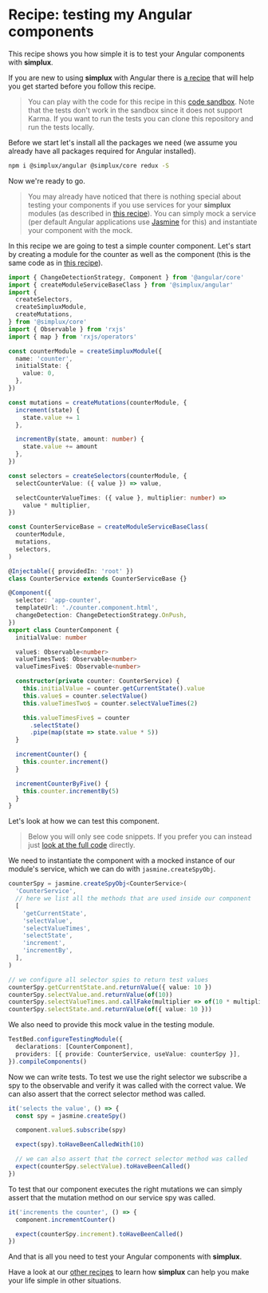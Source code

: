 # Recipe: testing my Angular components

This recipe shows you how simple it is to test your Angular components with **simplux**.

If you are new to using **simplux** with Angular there is [a recipe](../using-in-angular-application#readme) that will help you get started before you follow this recipe.

> You can play with the code for this recipe in this [code sandbox](https://codesandbox.io/s/github/MrWolfZ/simplux/tree/master/recipes/angular/testing-components). Note that the tests don't work in the sandbox since it does not support Karma. If you want to run the tests you can clone this repository and run the tests locally.

Before we start let's install all the packages we need (we assume you already have all packages required for Angular installed).

```sh
npm i @simplux/angular @simplux/core redux -S
```

Now we're ready to go.

> You may already have noticed that there is nothing special about testing your components if you use services for your **simplux** modules (as described in [this recipe](../using-in-angular-application#readme)). You can simply mock a service (per default Angular applications use [Jasmine](https://jasmine.github.io/) for this) and instantiate your component with the mock.

In this recipe we are going to test a simple counter component. Let's start by creating a module for the counter as well as the component (this is the same code as in [this recipe](../using-in-angular-application#readme)).

```ts
import { ChangeDetectionStrategy, Component } from '@angular/core'
import { createModuleServiceBaseClass } from '@simplux/angular'
import {
  createSelectors,
  createSimpluxModule,
  createMutations,
} from '@simplux/core'
import { Observable } from 'rxjs'
import { map } from 'rxjs/operators'

const counterModule = createSimpluxModule({
  name: 'counter',
  initialState: {
    value: 0,
  },
})

const mutations = createMutations(counterModule, {
  increment(state) {
    state.value += 1
  },

  incrementBy(state, amount: number) {
    state.value += amount
  },
})

const selectors = createSelectors(counterModule, {
  selectCounterValue: ({ value }) => value,

  selectCounterValueTimes: ({ value }, multiplier: number) =>
    value * multiplier,
})

const CounterServiceBase = createModuleServiceBaseClass(
  counterModule,
  mutations,
  selectors,
)

@Injectable({ providedIn: 'root' })
class CounterService extends CounterServiceBase {}

@Component({
  selector: 'app-counter',
  templateUrl: './counter.component.html',
  changeDetection: ChangeDetectionStrategy.OnPush,
})
export class CounterComponent {
  initialValue: number

  value$: Observable<number>
  valueTimesTwo$: Observable<number>
  valueTimesFive$: Observable<number>

  constructor(private counter: CounterService) {
    this.initialValue = counter.getCurrentState().value
    this.value$ = counter.selectValue()
    this.valueTimesTwo$ = counter.selectValueTimes(2)

    this.valueTimesFive$ = counter
      .selectState()
      .pipe(map(state => state.value * 5))
  }

  incrementCounter() {
    this.counter.increment()
  }

  incrementCounterByFive() {
    this.counter.incrementBy(5)
  }
}
```

Let's look at how we can test this component.

> Below you will only see code snippets. If you prefer you can instead just [look at the full code](src/app/counter.component.spec.ts) directly.

We need to instantiate the component with a mocked instance of our module's service, which we can do with `jasmine.createSpyObj`.

```ts
counterSpy = jasmine.createSpyObj<CounterService>(
  'CounterService',
  // here we list all the methods that are used inside our component
  [
    'getCurrentState',
    'selectValue',
    'selectValueTimes',
    'selectState',
    'increment',
    'incrementBy',
  ],
)

// we configure all selector spies to return test values
counterSpy.getCurrentState.and.returnValue({ value: 10 })
counterSpy.selectValue.and.returnValue(of(10))
counterSpy.selectValueTimes.and.callFake(multiplier => of(10 * multiplier))
counterSpy.selectState.and.returnValue(of({ value: 10 }))
```

We also need to provide this mock value in the testing module.

```ts
TestBed.configureTestingModule({
  declarations: [CounterComponent],
  providers: [{ provide: CounterService, useValue: counterSpy }],
}).compileComponents()
```

Now we can write tests. To test we use the right selector we subscribe a spy to the observable and verify it was called with the correct value. We can also assert that the correct selector method was called.

```ts
it('selects the value', () => {
  const spy = jasmine.createSpy()

  component.value$.subscribe(spy)

  expect(spy).toHaveBeenCalledWith(10)

  // we can also assert that the correct selector method was called
  expect(counterSpy.selectValue).toHaveBeenCalled()
})
```

To test that our component executes the right mutations we can simply assert that the mutation method on our service spy was called.

```ts
it('increments the counter', () => {
  component.incrementCounter()

  expect(counterSpy.increment).toHaveBeenCalled()
})
```

And that is all you need to test your Angular components with **simplux**.

Have a look at our [other recipes](../../../../..#recipes) to learn how **simplux** can help you make your life simple in other situations.
